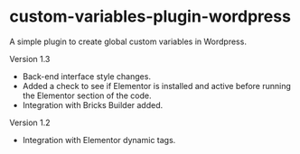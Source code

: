 # custom-variables-plugin-wordpress
A simple plugin to create global custom variables in Wordpress.

Version 1.3
- Back-end interface style changes.
- Added a check to see if Elementor is installed and active before running the Elementor section of the code.
- Integration with Bricks Builder added.

Version 1.2
- Integration with Elementor dynamic tags.
